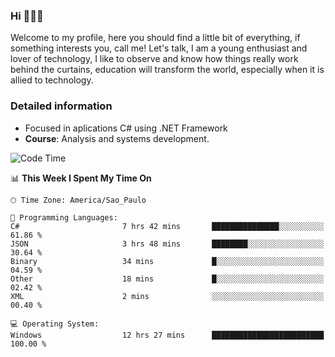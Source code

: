 


### Hi 🙋🏽‍♂️

Welcome to my profile, here you should find a little bit of everything, if something interests you, call me! Let's talk,
I am a young enthusiast and lover of technology, I like to observe and know how things really work behind the curtains, 
education will transform the world, especially when it is allied to technology.

### Detailed information
* Focused in aplications C# using .NET Framework
* **Course**: Analysis and systems development.

<!--START_SECTION:waka-->
![Code Time](http://img.shields.io/badge/Code%20Time-656%20hrs%2045%20mins-blue)

📊 **This Week I Spent My Time On** 

```text
🕑︎ Time Zone: America/Sao_Paulo

💬 Programming Languages: 
C#                       7 hrs 42 mins       ███████████████░░░░░░░░░░   61.86 % 
JSON                     3 hrs 48 mins       ████████░░░░░░░░░░░░░░░░░   30.64 % 
Binary                   34 mins             █░░░░░░░░░░░░░░░░░░░░░░░░   04.59 % 
Other                    18 mins             █░░░░░░░░░░░░░░░░░░░░░░░░   02.42 % 
XML                      2 mins              ░░░░░░░░░░░░░░░░░░░░░░░░░   00.40 % 

💻 Operating System: 
Windows                  12 hrs 27 mins      █████████████████████████   100.00 % 
```


<!--END_SECTION:waka-->


